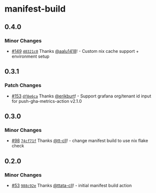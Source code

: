 # manifest-build

## 0.4.0

### Minor Changes

- [#149](https://github.com/smartcontractkit/.github/pull/149)
  [`40321c0`](https://github.com/smartcontractkit/.github/commit/40321c0a57fa602597f91c495cb0318d0fc3d01a)
  Thanks [@aalu1418](https://github.com/aalu1418)! - Custom nix cache support +
  environment setup

## 0.3.1

### Patch Changes

- [#153](https://github.com/smartcontractkit/.github/pull/153)
  [`df8e6ca`](https://github.com/smartcontractkit/.github/commit/df8e6cab6b0aa2f152575d5f7aade5e712a53b86)
  Thanks [@erikburt](https://github.com/erikburt)! - Support grafana org/tenant
  id input for push-gha-metrics-action v2.1.0

## 0.3.0

### Minor Changes

- [#98](https://github.com/smartcontractkit/.github/pull/98)
  [`74cf71f`](https://github.com/smartcontractkit/.github/commit/74cf71f4cb47e03f868e609cf93ebc0eb1534396)
  Thanks [@tt-cll](https://github.com/tt-cll)! - change manifest build to use
  nix flake check

## 0.2.0

### Minor Changes

- [#53](https://github.com/smartcontractkit/.github/pull/53)
  [`988c92e`](https://github.com/smartcontractkit/.github/commit/988c92e02971268d86b047de606db757bb979c2a)
  Thanks [@ttata-cll](https://github.com/ttata-cll)! - initial manifest build
  action
